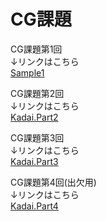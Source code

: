 # CG課題    
CG課題第1回  
↓リンクはこちら  
[Sample1](Sample1.html)  
  
CG課題第2回  
↓リンクはこちら  
[Kadai.Part2](Kadai.Part2.html)  
  
CG課題第3回  
↓リンクはこちら  
[Kadai.Part3](Kadai_Part3.html)  
  
CG課題第4回(出欠用)  
↓リンクはこちら  
[Kadai.Part4](Kadai_Part4.html)